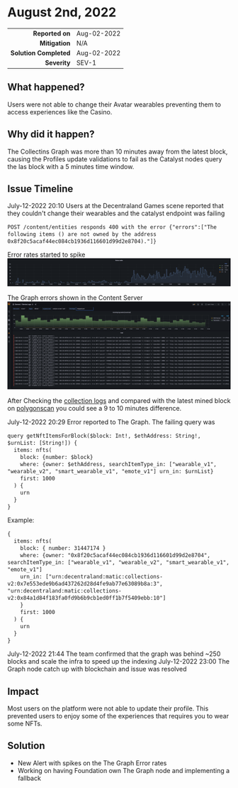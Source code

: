 # August 2nd, 2022

|                            |             |
| -------------------------: | :---------- |
| **Reported on**            | Aug-02-2022 |
| **Mitigation**             | N/A         |
| **Solution Completed**     | Aug-02-2022 |
| **Severity**               | SEV-1       |


## What happened? 

Users were not able to change their Avatar wearables preventing them to access experiences like the Casino.  

## Why did it happen?

The Collectins Graph was more than 10 minutes away from the latest block, causing the Profiles update validations to fail as the Catalyst nodes query the las block with a 5 minutes time window. 


## Issue Timeline 

July-12-2022 20:10 Users at the Decentraland Games scene reported that they couldn't change their wearables and the catalyst endpoint was failing 
```
POST /content/entities responds 400 with the error {"errors":["The following items () are not owned by the address 0x8f20c5acaf44ec084cb1936d116601d99d2e8704)."]}
```
Error rates started to spike 
![post-entities](img/2022-08-02/post-errors.png)

The Graph errors shown in the Content Server
![the-graph-error](img/2022-08-02/content-errors.png)

After Checking the [collection logs](https://thegraph.com/hosted-service/subgraph/decentraland/collections-matic-mainnet?selected=logs) and compared with the latest mined block on [polygonscan](https://polygonscan.com/) you could see a 9 to 10 minutes difference. 

July-12-2022 20:29 Error reported to The Graph. The failing query was 

```
query getNftItemsForBlock($block: Int!, $ethAddress: String!, $urnList: [String!]) {
  items: nfts(
    block: {number: $block}
    where: {owner: $ethAddress, searchItemType_in: ["wearable_v1", "wearable_v2", "smart_wearable_v1", "emote_v1"] urn_in: $urnList}
    first: 1000
  ) {
    urn
  }
}
```
Example: 
```
{
  items: nfts(
    block: { number: 31447174 }
    where: {owner: "0x8f20c5acaf44ec084cb1936d116601d99d2e8704", searchItemType_in: ["wearable_v1", "wearable_v2", "smart_wearable_v1", "emote_v1"]
    urn_in: ["urn:decentraland:matic:collections-v2:0x7e553ede9b6ad437262d28d4fe9ab77e63089b8a:3", "urn:decentraland:matic:collections-v2:0x84a1d84f183fa0fd9b6b9cb1ed0ff1b7f5409ebb:10"]
    }
    first: 1000
  ) {
    urn
  }
}
```
July-12-2022 21:44 The team confirmed that the graph was behind ~250 blocks and scale the infra to speed up the indexing
July-12-2022 23:00 The Graph node catch up with blockchain and issue was resolved  

## Impact 

Most users on the platform were not able to update their profile. This prevented users to enjoy some of the experiences that requires you to wear some NFTs. 


## Solution 

- New Alert with spikes on the The Graph Error rates 
- Working on having Foundation own The Graph node and implementing a fallback 
